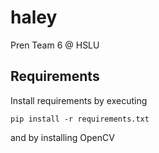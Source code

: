 # haley
Pren Team 6 @ HSLU

## Requirements
Install requirements by executing

```
pip install -r requirements.txt
```
and by installing OpenCV
